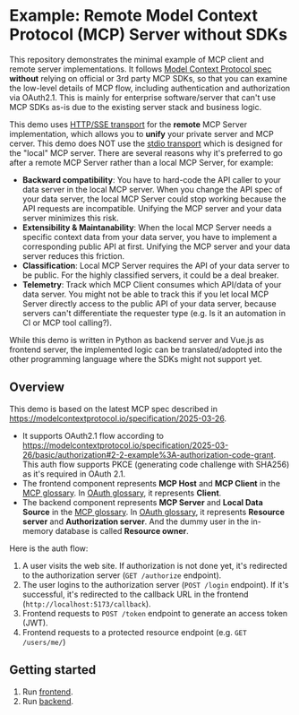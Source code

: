 # Example: Remote Model Context Protocol (MCP) Server without SDKs

This repository demonstrates the minimal example of MCP client and remote server implementations.
It follows [Model Context Protocol spec](https://modelcontextprotocol.io/introduction)
**without** relying on official or 3rd party MCP SDKs, so that you can examine the low-level details of
MCP flow, including authentication and authorization via OAuth2.1.
This is mainly for enterprise software/server that can't use MCP SDKs as-is due to the existing server stack and business logic.

This demo uses [HTTP/SSE transport](https://modelcontextprotocol.io/docs/concepts/transports#server-sent-events-sse) for the **remote** MCP Server implementation, which allows you to **unify** your private server and MCP cerver.
This demo does NOT use the [stdio transport](https://modelcontextprotocol.io/docs/concepts/transports#standard-input%2Foutput-stdio) which is designed for the "local" MCP server.
There are several reasons why it's preferred to go after a remote MCP Server rather than a local MCP Server, for example:

- **Backward compatibility**: You have to hard-code the API caller to your data server in the local MCP server. When you change the API spec of your data server, the local MCP Server could stop working because the API requests are incompatible. Unifying the MCP server and your data server minimizes this risk.
- **Extensibility & Maintanability**: When the local MCP Server needs a specific context data from your data server, you have to implement a corresponding public API at first. Unifying the MCP server and your data server reduces this friction.
- **Classification**: Local MCP Server requires the API of your data server to be public. For the highly classified servers, it could be a deal breaker.
- **Telemetry**: Track which MCP Client consumes which API/data of your data server. You might not be able to track this if you let local MCP Server directly access to the public API of your data server, because servers can't differentiate the requester type (e.g. Is it an automation in CI or MCP tool calling?).

While this demo is written in Python as backend server and Vue.js as frontend server,
the implemented logic can be translated/adopted into the other programming language
where the SDKs might not support yet.

## Overview

This demo is based on the latest MCP spec described in https://modelcontextprotocol.io/specification/2025-03-26.

- It supports OAuth2.1 flow according to https://modelcontextprotocol.io/specification/2025-03-26/basic/authorization#2-2-example%3A-authorization-code-grant. This auth flow supports PKCE (generating code challenge with SHA256) as it's required in OAuth 2.1.
- The frontend component represents **MCP Host** and **MCP Client** in the [MCP glossary](https://modelcontextprotocol.io/introduction). In [OAuth glossary](https://datatracker.ietf.org/doc/draft-ietf-oauth-v2-1/), it represents **Client**.
- The backend component represents **MCP Server** and **Local Data Source** in the [MCP glossary](https://modelcontextprotocol.io/introduction). In [OAuth glossary](https://datatracker.ietf.org/doc/draft-ietf-oauth-v2-1/), it represents **Resource server** and **Authorization server**. And the dummy user in the in-memory database is called **Resource owner**.

Here is the auth flow:

1. A user visits the web site. If authorization is not done yet, it's redirected to the authorization server (`GET /authorize` endpoint).
1. The user logins to the authorization server (`POST /login` endpoint). If it's successful, it's redirected to the callback URL in the frontend (`http://localhost:5173/callback`).
1. Frontend requests to `POST /token` endpoint to generate an access token (JWT).
1. Frontend requests to a protected resource endpoint (e.g. `GET /users/me/`)

## Getting started

1. Run [frontend](./frontend/README.md).
1. Run [backend](./backend/README.md).
